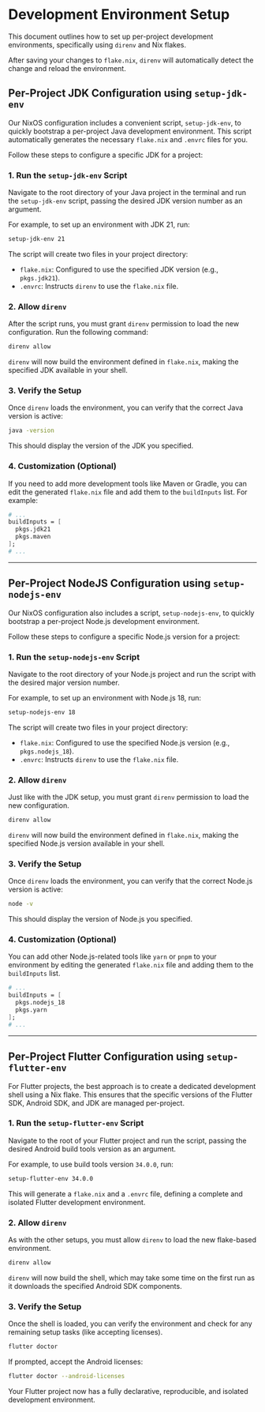 # Development Environment Setup

This document outlines how to set up per-project development environments, specifically using `direnv` and Nix flakes.

After saving your changes to `flake.nix`, `direnv` will automatically detect the change and reload the environment.

## Per-Project JDK Configuration using `setup-jdk-env`

Our NixOS configuration includes a convenient script, `setup-jdk-env`, to quickly bootstrap a per-project Java development environment. This script automatically generates the necessary `flake.nix` and `.envrc` files for you.

Follow these steps to configure a specific JDK for a project:

### 1. Run the `setup-jdk-env` Script

Navigate to the root directory of your Java project in the terminal and run the `setup-jdk-env` script, passing the desired JDK version number as an argument.

For example, to set up an environment with JDK 21, run:

```sh
setup-jdk-env 21
```

The script will create two files in your project directory:
- `flake.nix`: Configured to use the specified JDK version (e.g., `pkgs.jdk21`).
- `.envrc`: Instructs `direnv` to use the `flake.nix` file.

### 2. Allow `direnv`

After the script runs, you must grant `direnv` permission to load the new configuration. Run the following command:

```sh
direnv allow
```

`direnv` will now build the environment defined in `flake.nix`, making the specified JDK available in your shell.

### 3. Verify the Setup

Once `direnv` loads the environment, you can verify that the correct Java version is active:

```sh
java -version
```

This should display the version of the JDK you specified.

### 4. Customization (Optional)

If you need to add more development tools like Maven or Gradle, you can edit the generated `flake.nix` file and add them to the `buildInputs` list. For example:

```nix
# ...
buildInputs = [
  pkgs.jdk21
  pkgs.maven
];
# ...
```

---

## Per-Project NodeJS Configuration using `setup-nodejs-env`

Our NixOS configuration also includes a script, `setup-nodejs-env`, to quickly bootstrap a per-project Node.js development environment.

Follow these steps to configure a specific Node.js version for a project:

### 1. Run the `setup-nodejs-env` Script

Navigate to the root directory of your Node.js project and run the script with the desired major version number.

For example, to set up an environment with Node.js 18, run:

```sh
setup-nodejs-env 18
```

The script will create two files in your project directory:
- `flake.nix`: Configured to use the specified Node.js version (e.g., `pkgs.nodejs_18`).
- `.envrc`: Instructs `direnv` to use the `flake.nix` file.

### 2. Allow `direnv`

Just like with the JDK setup, you must grant `direnv` permission to load the new configuration.

```sh
direnv allow
```

`direnv` will now build the environment defined in `flake.nix`, making the specified Node.js version available in your shell.

### 3. Verify the Setup

Once `direnv` loads the environment, you can verify that the correct Node.js version is active:

```sh
node -v
```

This should display the version of Node.js you specified.

### 4. Customization (Optional)

You can add other Node.js-related tools like `yarn` or `pnpm` to your environment by editing the generated `flake.nix` file and adding them to the `buildInputs` list.

```nix
# ...
buildInputs = [
  pkgs.nodejs_18
  pkgs.yarn
];
# ...
```

---

## Per-Project Flutter Configuration using `setup-flutter-env`

For Flutter projects, the best approach is to create a dedicated development shell using a Nix flake. This ensures that the specific versions of the Flutter SDK, Android SDK, and JDK are managed per-project.

### 1. Run the `setup-flutter-env` Script

Navigate to the root of your Flutter project and run the script, passing the desired Android build tools version as an argument.

For example, to use build tools version `34.0.0`, run:

```sh
setup-flutter-env 34.0.0
```

This will generate a `flake.nix` and a `.envrc` file, defining a complete and isolated Flutter development environment.

### 2. Allow `direnv`

As with the other setups, you must allow `direnv` to load the new flake-based environment.

```sh
direnv allow
```

`direnv` will now build the shell, which may take some time on the first run as it downloads the specified Android SDK components.

### 3. Verify the Setup

Once the shell is loaded, you can verify the environment and check for any remaining setup tasks (like accepting licenses).

```sh
flutter doctor
```

If prompted, accept the Android licenses:

```sh
flutter doctor --android-licenses
```

Your Flutter project now has a fully declarative, reproducible, and isolated development environment.
